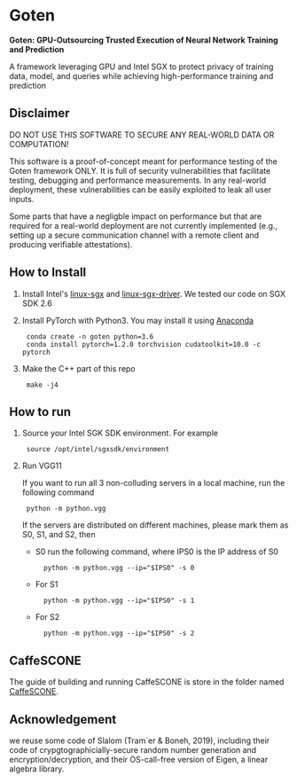 # Goten
**Goten: GPU-Outsourcing Trusted Execution of Neural Network Training and Prediction**

A framework leveraging GPU and Intel SGX to protect privacy of training data, model, and queries while achieving high-performance training and prediction

## Disclaimer
DO NOT USE THIS SOFTWARE TO SECURE ANY REAL-WORLD DATA OR COMPUTATION!

This software is a proof-of-concept meant for performance testing of the Goten framework ONLY. It is full of security vulnerabilities that facilitate testing, debugging and performance measurements. In any real-world deployment, these vulnerabilities can be easily exploited to leak all user inputs.

Some parts that have a negligble impact on performance but that are required for a real-world deployment are not currently implemented (e.g., setting up a secure communication channel with a remote client and producing verifiable attestations).


## How to Install

1. Install Intel's [linux-sgx](https://github.com/intel/linux-sgx) and [linux-sgx-driver](https://github.com/intel/linux-sgx-driver).
    We tested our code on SGX SDK 2.6
    
1. Install PyTorch with Python3. You may install it using [Anaconda](https://www.anaconda.com/)

        conda create -n goten python=3.6
        conda install pytorch=1.2.0 torchvision cudatoolkit=10.0 -c pytorch
        
1. Make the C++ part of this repo

        make -j4

## How to run
1. Source your Intel SGK SDK environment. For example

        source /opt/intel/sgxsdk/environment

1. Run VGG11

    If you want to run all 3 non-colluding servers in a local machine, run the following command

        python -m python.vgg
        
    If the servers are distributed on different machines, please mark them as S0, S1, and S2, then
    
    - S0 run the following command, where IPS0 is the IP address of S0
    
            python -m python.vgg --ip="$IPS0" -s 0
    
    - For S1
    
            python -m python.vgg --ip="$IPS0" -s 1
    
    - For S2
    
            python -m python.vgg --ip="$IPS0" -s 2
            
## CaffeSCONE

The guide of building and running CaffeSCONE is store in the folder named [CaffeSCONE](CaffeSCONE).

## Acknowledgement
we reuse some code of Slalom (Tram`er & Boneh, 2019), 
including their code of crypgtographicially-secure random number generation and encryption/decryption, 
and their OS-call-free version of Eigen, 
a linear algebra library.
